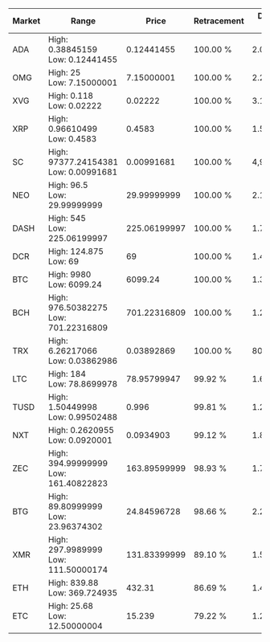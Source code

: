 | Market | Range | Price| Retracement | Doubles to 50% |
| --- | --- | --- | --- | --- |
| ADA | High: 0.38845159<br />Low: 0.12441455 | 0.12441455 | 100.00 % | 2.06 |
| OMG | High: 25<br />Low: 7.15000001 | 7.15000001 | 100.00 % | 2.25 |
| XVG | High: 0.118<br />Low: 0.02222 | 0.02222 | 100.00 % | 3.16 |
| XRP | High: 0.96610499<br />Low: 0.4583 | 0.4583 | 100.00 % | 1.55 |
| SC | High: 97377.24154381<br />Low: 0.00991681 | 0.00991681 | 100.00 % | 4,909,706.42 |
| NEO | High: 96.5<br />Low: 29.99999999 | 29.99999999 | 100.00 % | 2.11 |
| DASH | High: 545<br />Low: 225.06199997 | 225.06199997 | 100.00 % | 1.71 |
| DCR | High: 124.875<br />Low: 69 | 69 | 100.00 % | 1.40 |
| BTC | High: 9980<br />Low: 6099.24 | 6099.24 | 100.00 % | 1.32 |
| BCH | High: 976.50382275<br />Low: 701.22316809 | 701.22316809 | 100.00 % | 1.20 |
| TRX | High: 6.26217066<br />Low: 0.03862986 | 0.03892869 | 100.00 % | 80.93 |
| LTC | High: 184<br />Low: 78.8699978 | 78.95799947 | 99.92 % | 1.66 |
| TUSD | High: 1.50449998<br />Low: 0.99502488 | 0.996 | 99.81 % | 1.25 |
| NXT | High: 0.2620955<br />Low: 0.0920001 | 0.0934903 | 99.12 % | 1.89 |
| ZEC | High: 394.99999999<br />Low: 161.40822823 | 163.89599999 | 98.93 % | 1.70 |
| BTG | High: 89.80999999<br />Low: 23.96374302 | 24.84596728 | 98.66 % | 2.29 |
| XMR | High: 297.9989999<br />Low: 111.50000174 | 131.83399999 | 89.10 % | 1.55 |
| ETH | High: 839.88<br />Low: 369.724935 | 432.31 | 86.69 % | 1.40 |
| ETC | High: 25.68<br />Low: 12.50000004 | 15.239 | 79.22 % | 1.25 |
